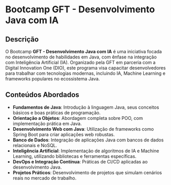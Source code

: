 # Bootcamp GFT - Desenvolvimento Java com IA

## Descrição
O Bootcamp **GFT - Desenvolvimento Java com IA** é uma iniciativa focada no desenvolvimento de habilidades em Java, com ênfase na integração com Inteligência Artificial (IA). Organizado pela GFT em parceria com a Digital Innovation One (DIO), este programa visa capacitar desenvolvedores para trabalhar com tecnologias modernas, incluindo IA, Machine Learning e frameworks populares no ecossistema Java.

## Conteúdos Abordados
- **Fundamentos de Java**: Introdução à linguagem Java, seus conceitos básicos e boas práticas de programação.
- **Orientação a Objetos**: Abordagem completa sobre POO, com implementação prática em Java.
- **Desenvolvimento Web com Java**: Utilização de frameworks como Spring Boot para criar aplicações web robustas.
- **Banco de Dados**: Integração de aplicações Java com bancos de dados relacionais e NoSQL.
- **Inteligência Artificial**: Implementação de algoritmos de IA e Machine Learning, utilizando bibliotecas e ferramentas específicas.
- **DevOps e Integração Contínua**: Práticas de CI/CD aplicadas ao desenvolvimento Java.
- **Projetos Práticos**: Desenvolvimento de projetos que simulam cenários reais no mercado de trabalho.
